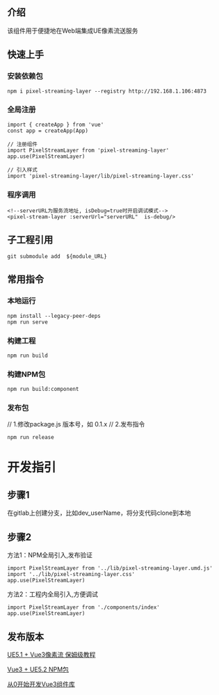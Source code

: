 ## 介绍

该组件用于便捷地在Web端集成UE像素流送服务

## 快速上手
### 安装依赖包
```shell
npm i pixel-streaming-layer --registry http://192.168.1.106:4873
```
### 全局注册
```vue
import { createApp } from 'vue'
const app = createApp(App)

// 注册组件
import PixelStreamLayer from 'pixel-streaming-layer'
app.use(PixelStreamLayer)

// 引入样式
import 'pixel-streaming-layer/lib/pixel-streaming-layer.css'
```
### 程序调用
```vue
<!--serverURL为服务流地址, isDebug=true时开启调试模式-->
<pixel-stream-layer :serverUrl="serverURL"  is-debug/>
```

## 子工程引用
```shell
git submodule add  ${module_URL}
```

## 常用指令
### 本地运行
```shell
npm install --legacy-peer-deps
npm run serve
```
### 构建工程
```shell
npm run build
```
### 构建NPM包
```shell
npm run build:component
```
### 发布包
// 1.修改package.js 版本号，如 0.1.x
// 2.发布指令
```shell
npm run release
```
# 开发指引
## 步骤1
在gitlab上创建分支，比如dev_userName，将分支代码clone到本地

## 步骤2
方法1：NPM全局引入,发布验证
```vue
import PixelStreamLayer from '../lib/pixel-streaming-layer.umd.js'
import '../lib/pixel-streaming-layer.css'
app.use(PixelStreamLayer)
```
方法2：工程内全局引入,方便调试
```vue
import PixelStreamLayer from './components/index'
app.use(PixelStreamLayer)
```

## 发布版本

[UE5.1 + Vue3像素流 保姆级教程](https://zhuanlan.zhihu.com/p/636721994)

[Vue3 + UE5.2 NPM包](https://zhuanlan.zhihu.com/p/635475997)

[从0开始开发Vue3组件库](https://juejin.cn/post/7009212518954434573)
